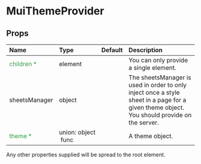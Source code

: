 <!--- This documentation is automatically generated, do not try to edit it. -->

# MuiThemeProvider



## Props
| Name | Type | Default | Description |
|:-----|:-----|:--------|:------------|
| <span style="color: #31a148">children *</span> | element |  | You can only provide a single element. |
| sheetsManager | object |  | The sheetsManager is used in order to only inject once a style sheet in a page for a given theme object. You should provide on the server. |
| <span style="color: #31a148">theme *</span> | union:&nbsp;object<br>&nbsp;func<br> |  | A theme object. |

Any other properties supplied will be spread to the root element.
